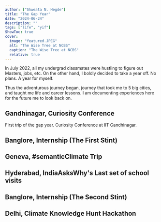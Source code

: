 ```yaml
---
author: ["Shweata N. Hegde"]
title: "The Gap Year"
date: "2024-06-24"
description: ""
tags: ["life", "yif"]
ShowToc: true
cover:
  image: "featured.JPEG"
  alt: "The Wise Tree at NCBS"
  caption: "The Wise Tree at NCBS"
  relative: true
---
```

In July 2022, all my undergrad classmates were hustling to figure out Masters, jobs, etc.  On the other hand, I boldly decided to take a year off. No plans. A year for myself.

Thus the adventurous journey began, journey that took me to 5 big cities, and taught me life and career lessons. I am documenting experiences here for the future me to look back on.

## Gandhinagar, Curiosity Conference
First trip of the gap year. Curiosity Conference at IIT Gandhinagar.

## Banglore, Internship (The First Stint)

## Geneva, #semanticClimate Trip

## Hyderabad, IndiaAsksWhy's Last set of school visits

## Banglore, Internship (The Second Stint)

## Delhi, Climate Knowledge Hunt Hackathon
